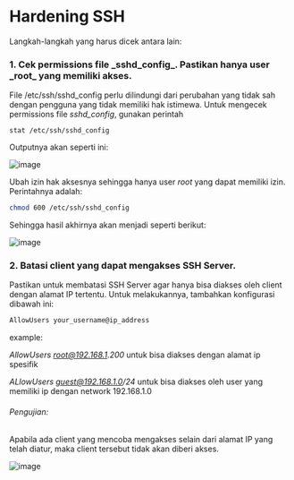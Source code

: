 <h1>Hardening SSH</h1>

Langkah-langkah yang harus dicek antara lain:

<h3>1. Cek permissions file _sshd_config_. Pastikan hanya user _root_ yang memiliki akses.</h3>

   File /etc/ssh/sshd_config perlu dilindungi dari perubahan yang tidak sah dengan pengguna yang tidak memiliki hak istimewa.
  Untuk mengecek permissions file _sshd_config_, gunakan perintah

    stat /etc/ssh/sshd_config

   Outputnya akan seperti ini:

   ![image](https://github.com/rodipisroi/LinuxServer/assets/104636035/cad041de-a30f-4bb2-a779-ec154a9205ab)

   Ubah izin hak aksesnya sehingga hanya user _root_ yang dapat memiliki izin. Perintahnya adalah:

   ```sh
   chmod 600 /etc/ssh/sshd_config
   ```

   Sehingga hasil akhirnya akan menjadi seperti berikut:

   ![image](https://github.com/rodipisroi/LinuxServer/assets/104636035/f6e1a845-e1cc-4af2-a7fe-562388c5c63c)

<h3>2. Batasi client yang dapat mengakses SSH Server.</h3>

   Pastikan untuk membatasi SSH Server agar hanya bisa diakses oleh client dengan alamat IP tertentu. Untuk melakukannya, tambahkan konfigurasi dibawah ini:

   ```sh
   AllowUsers your_username@ip_address
   ```

   example: 
   
   _AllowUsers root@192.168.1.200_ untuk bisa diakses dengan alamat ip spesifik

   _ALlowUsers guest@192.168.1.0/24_ untuk bisa diakses oleh user yang memiliki ip dengan network 192.168.1.0

   <h6>Pengujian:</h6>

   Apabila ada client yang mencoba mengakses selain dari alamat IP yang telah diatur, maka client tersebut tidak akan diberi akses.

   ![image](https://github.com/rodipisroi/LinuxServer/assets/104636035/be69861c-ccd7-4027-a58d-847146615188)

